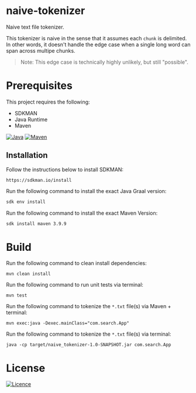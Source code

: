 # naive-tokenizer
Naive text file tokenizer.

This tokenizer is naive in the sense that it assumes each `chunk` is delimited. In other words, it doesn't handle the edge case when a single long word can span across multipe chunks.

> Note: This edge case is technically highly unlikely, but still "possible".

# Prerequisites
This project requires the following:
* SDKMAN
* Java Runtime
* Maven

[![Java](https://img.shields.io/badge/java-%23ED8B00.svg?style=for-the-badge&logo=openjdk&logoColor=white)](https://www.graalvm.org/)
[![Maven](https://img.shields.io/badge/apachemaven-C71A36.svg?style=for-the-badge&logo=apachemaven&logoColor=white)](https://maven.apache.org/)

## Installation
Follow the instructions below to install SDKMAN:
```
https://sdkman.io/install
```

Run the following command to install the exact Java Graal version:
```bash
sdk env install
```

Run the following command to install the exact Maven Version:
```bash
sdk install maven 3.9.9
```

# Build
Run the following command to clean install dependencies:
```shell
mvn clean install
```

Run the following command to run unit tests via terminal:
```shell
mvn test
```

Run the following command to tokenize the `*.txt` file(s) via Maven + terminal:
```shell
mvn exec:java -Dexec.mainClass="com.search.App"
```

Run the following command to tokenize the `*.txt` file(s) via terminal:
```shell
java -cp target/naive_tokenizer-1.0-SNAPSHOT.jar com.search.App
```

# License
[![Licence](https://img.shields.io/github/license/Ileriayo/markdown-badges?style=for-the-badge)](./LICENSE)